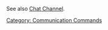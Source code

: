 See also [Chat Channel](Chat_Channel "wikilink").

[Category: Communication
Commands](Category:_Communication_Commands "wikilink")
